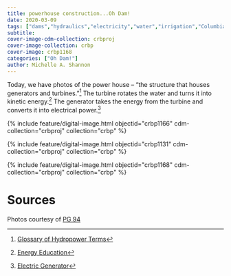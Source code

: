 ```yaml
---
title: powerhouse construction...Oh Dam!
date: 2020-03-09
tags: ["dams","hydraulics","electricity","water","irrigation","Columbia River Basin"]
subtitle: 
cover-image-cdm-collection: crbproj
cover-image-collection: crbp
cover-image: crbp1168
categories: ["Oh Dam!"]
author: Michelle A. Shannon
---
```


Today, we have photos of the power house – “the structure that houses
generators and turbines.”[^1] The turbine rotates the water and turns it into kinetic energy.[^2] The generator takes the energy from the turbine and converts it into electrical power.[^3]

{% include feature/digital-image.html objectid="crbp1166" cdm-collection="crbproj" collection="crbp" %}

{% include feature/digital-image.html objectid="crbp1131" cdm-collection="crbproj" collection="crbp" %}

{% include feature/digital-image.html objectid="crbp1168" cdm-collection="crbproj" collection="crbp" %}


# Sources

Photos courtesy of [PG 94](https://archiveswest.orbiscascade.org/ark:/80444/xv165618/op=fstyle.aspx?t=k&amp;q=)

[^1]: [Glossary of Hydropower Terms](https://www.energy.gov/eere/water/glossary-hydropower-terms)

[^2]: [Energy Education](https://energyeducation.ca/encyclopedia/Turbine#:~:text=A%20turbine%20is%20a%20device,as%20a%20type%20of%20engine.)

[^3]: [Electric Generator](https://en.wikipedia.org/wiki/Electric_generator#:~:text=In%20electricity%20generation%2C%20a%20generator,turbines%20and%20even%20hand%20cranks.)
